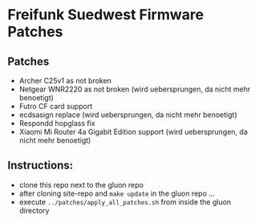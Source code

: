 # Freifunk Suedwest Firmware Patches 

## Patches
- Archer C25v1 as not broken
- Netgear WNR2220 as not broken (wird uebersprungen, da nicht mehr benoetigt)
- Futro CF card support
- ecdsasign replace (wird uebersprungen, da nicht mehr benoetigt)
- Respondd hopglass fix
- Xiaomi Mi Router 4a Gigabit Edition support (wird uebersprungen, da nicht mehr benoetigt)


## Instructions:
- clone this repo next to the gluon repo 
- after cloning site-repo and `make update` in the gluon repo ...
- execute `../patches/apply_all_patches.sh` from inside the gluon directory

